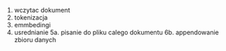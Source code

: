 1. wczytac dokument
2. tokenizacja
3. emmbedingi
4. usrednianie
    5a. pisanie do pliku calego dokumentu
    6b. appendowanie zbioru danych 

    